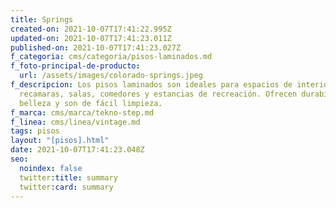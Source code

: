 ```yaml
---
title: Springs
created-on: 2021-10-07T17:41:22.995Z
updated-on: 2021-10-07T17:41:23.011Z
published-on: 2021-10-07T17:41:23.027Z
f_categoria: cms/categoria/pisos-laminados.md
f_foto-principal-de-producto:
  url: /assets/images/colorado-springs.jpeg
f_descripcion: Los pisos laminados son ideales para espacios de interior como
  recamaras, salas, comedores y estancias de recreación. Ofrecen durabilidad,
  belleza y son de fácil limpieza.
f_marca: cms/marca/tekno-step.md
f_linea: cms/linea/vintage.md
tags: pisos
layout: "[pisos].html"
date: 2021-10-07T17:41:23.048Z
seo:
  noindex: false
  twitter:title: summary
  twitter:card: summary
---
```

